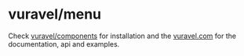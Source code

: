 # vuravel/menu

Check <a href="https://github.com/vuravel/components" target="_blank">vuravel/components</a> for installation and the <a href="https://vuravel.com" target="_blank">vuravel.com</a> for the documentation, api and examples.
